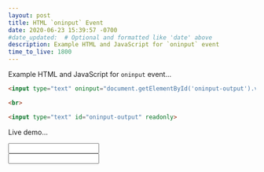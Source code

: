 ```yaml
---
layout: post
title: HTML `oninput` Event
date: 2020-06-23 15:39:57 -0700
#date_updated:  # Optional and formatted like 'date' above
description: Example HTML and JavaScript for `oninput` event
time_to_live: 1800
---
```




Example HTML and JavaScript for `oninput` event...


```html
<input type="text" oninput="document.getElementById('oninput-output').value = event.target.value.toUpperCase();">

<br>

<input type="text" id="oninput-output" readonly>
```


Live demo...



<input type="text" oninput="document.getElementById('oninput-output').value = event.target.value.toUpperCase();">

<br>

<input type="text" id="oninput-output" readonly>
